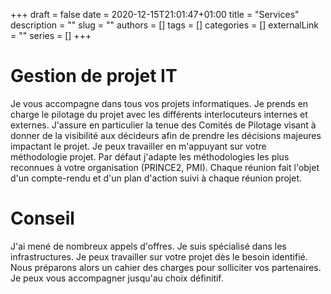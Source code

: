 +++ 
draft = false
date = 2020-12-15T21:01:47+01:00
title = "Services"
description = ""
slug = ""
authors = []
tags = []
categories = []
externalLink = ""
series = []
+++

# Gestion de projet IT

Je vous accompagne dans tous vos projets informatiques. Je prends en charge le pilotage du projet avec les différents interlocuteurs internes et externes. J'assure en particulier la tenue des Comités de Pilotage visant à donner de la visibilité aux décideurs afin de prendre les décisions majeures impactant le projet.
Je peux travailler en m'appuyant sur votre méthodologie projet. Par défaut j'adapte les méthodologies les plus reconnues à votre organisation (PRINCE2, PMI).
Chaque réunion fait l'objet d'un compte-rendu et d'un plan d'action suivi à chaque réunion projet.

# Conseil

J'ai mené de nombreux appels d'offres. Je suis spécialisé dans les infrastructures. Je peux travailler sur votre projet dès le besoin identifié. Nous préparons alors un cahier des charges pour solliciter vos partenaires. Je peux vous accompagner jusqu'au choix définitif.